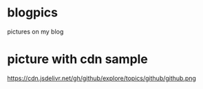 # blogpics
pictures on my blog 

# picture with cdn sample
https://cdn.jsdelivr.net/gh/github/explore/topics/github/github.png
